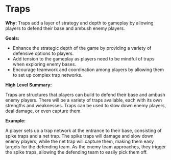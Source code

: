 # Traps

**Why:**
Traps add a layer of strategy and depth to gameplay by allowing players to defend their base and ambush enemy players.

**Goals:**

- Enhance the strategic depth of the game by providing a variety of defensive options to players.
- Add tension to the gameplay as players need to be mindful of traps when exploring enemy bases.
- Encourage teamwork and coordination among players by allowing them to set up complex trap networks.

**High Level Summary:**

Traps are structures that players can build to defend their base and ambush enemy players. There will be a variety of traps available, each with its own strengths and weaknesses. Traps can be used to slow down enemy players, deal damage, or even capture them.

**Example:**

A player sets up a trap network at the entrance to their base, consisting of spike traps and a net trap. The spike traps will damage and slow down enemy players, while the net trap will capture them, making them easy targets for the defending team. As the enemy team approaches, they trigger the spike traps, allowing the defending team to easily pick them off.
